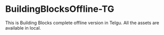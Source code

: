 # BuildingBlocksOffline-TG
This is Building Blocks complete offline version in Telgu. All the assets are available in local.